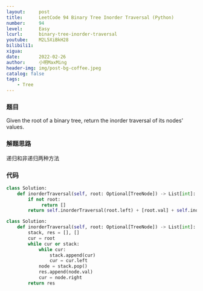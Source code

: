 ```yaml
---
layout:     post
title:      LeetCode 94 Binary Tree Inorder Traversal (Python)
number:     94
level:      Easy
lcurl:      binary-tree-inorder-traversal
youtube:    M2L5XiBkH28
bilibili1:  
xigua:      
date:       2022-02-26
author:     小明MaxMing
header-img: img/post-bg-coffee.jpeg
catalog: false
tags:
    - Tree
---
```


### 题目

Given the root of a binary tree, return the inorder traversal of its nodes' values.

### 解题思路

递归和非递归两种方法

### 代码
```python
class Solution:
    def inorderTraversal(self, root: Optional[TreeNode]) -> List[int]:
        if not root:
             return []
        return self.inorderTraversal(root.left) + [root.val] + self.inorderTraversal(root.right)
```
```python
class Solution:
    def inorderTraversal(self, root: Optional[TreeNode]) -> List[int]:
        stack, res = [], []   
        cur = root
        while cur or stack:
            while cur:
                stack.append(cur)
                cur = cur.left
            node = stack.pop()
            res.append(node.val)
            cur = node.right
        return res
```

